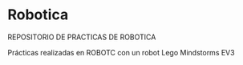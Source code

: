 # Robotica
REPOSITORIO DE PRACTICAS DE ROBOTICA

Prácticas realizadas en ROBOTC con un robot Lego Mindstorms EV3